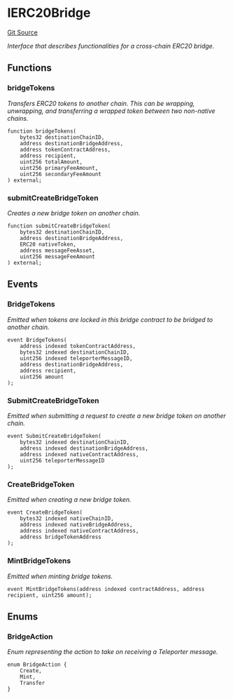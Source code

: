 # IERC20Bridge
[Git Source](https://github.com/ava-labs/teleporter/blob/dde09fbf56cc395da6bfd76c7f894a3cf5b2cd9e/src/CrossChainApplications/ERC20Bridge/IERC20Bridge.sol)

*Interface that describes functionalities for a cross-chain ERC20 bridge.*


## Functions
### bridgeTokens

*Transfers ERC20 tokens to another chain.
This can be wrapping, unwrapping, and transferring a wrapped token between two non-native chains.*


```solidity
function bridgeTokens(
    bytes32 destinationChainID,
    address destinationBridgeAddress,
    address tokenContractAddress,
    address recipient,
    uint256 totalAmount,
    uint256 primaryFeeAmount,
    uint256 secondaryFeeAmount
) external;
```

### submitCreateBridgeToken

*Creates a new bridge token on another chain.*


```solidity
function submitCreateBridgeToken(
    bytes32 destinationChainID,
    address destinationBridgeAddress,
    ERC20 nativeToken,
    address messageFeeAsset,
    uint256 messageFeeAmount
) external;
```

## Events
### BridgeTokens
*Emitted when tokens are locked in this bridge contract to be bridged to another chain.*


```solidity
event BridgeTokens(
    address indexed tokenContractAddress,
    bytes32 indexed destinationChainID,
    uint256 indexed teleporterMessageID,
    address destinationBridgeAddress,
    address recipient,
    uint256 amount
);
```

### SubmitCreateBridgeToken
*Emitted when submitting a request to create a new bridge token on another chain.*


```solidity
event SubmitCreateBridgeToken(
    bytes32 indexed destinationChainID,
    address indexed destinationBridgeAddress,
    address indexed nativeContractAddress,
    uint256 teleporterMessageID
);
```

### CreateBridgeToken
*Emitted when creating a new bridge token.*


```solidity
event CreateBridgeToken(
    bytes32 indexed nativeChainID,
    address indexed nativeBridgeAddress,
    address indexed nativeContractAddress,
    address bridgeTokenAddress
);
```

### MintBridgeTokens
*Emitted when minting bridge tokens.*


```solidity
event MintBridgeTokens(address indexed contractAddress, address recipient, uint256 amount);
```

## Enums
### BridgeAction
*Enum representing the action to take on receiving a Teleporter message.*


```solidity
enum BridgeAction {
    Create,
    Mint,
    Transfer
}
```

